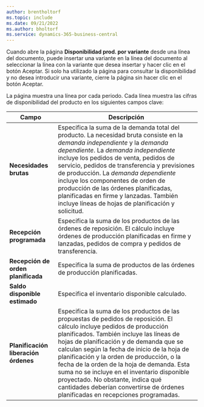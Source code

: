 ```yaml
---
author: brentholtorf
ms.topic: include
ms.date: 09/21/2022
ms.author: bholtorf
ms.service: dynamics-365-business-central
---
```

Cuando abre la página **Disponibilidad prod. por variante** desde una línea del documento, puede insertar una variante en la línea del documento al seleccionar la línea con la variante que desea insertar y hacer clic en el botón Aceptar. Si solo ha utilizado la página para consultar la disponibilidad y no desea introducir una variante, cierre la página sin hacer clic en el botón Aceptar.

La página muestra una línea por cada periodo. Cada línea muestra las cifras de disponibilidad del producto en los siguientes campos clave:

| Campo | Descripción |
|--|--|
| **Necesidades brutas**| Especifica la suma de la demanda total del producto. La necesidad bruta consiste en la *demanda independiente* y la *demanda dependiente*. La *demanda independiente* incluye los pedidos de venta, pedidos de servicio, pedidos de transferencia y previsiones de producción. La *demanda dependiente* incluye los componentes de orden de producción de las órdenes planificadas, planificadas en firme y lanzadas. También incluye líneas de hojas de planificación y solicitud.|
| **Recepción programada** | Especifica la suma de los productos de las órdenes de reposición. El cálculo incluye órdenes de producción planificadas en firme y lanzadas, pedidos de compra y pedidos de transferencia. |
| **Recepción de orden planificada** | Especifica la suma de productos de las órdenes de producción planificadas. |
| **Saldo disponible estimado** | Especifica el inventario disponible calculado. |
| **Planificación liberación órdenes** | Especifica la suma de los productos de las propuestas de pedidos de reposición. El cálculo incluye pedidos de producción planificados. También incluye las líneas de hojas de planificación y de demanda que se calculan según la fecha de inicio de la hoja de planificación y la orden de producción, o la fecha de la orden de la hoja de demanda. Esta suma no se incluye en el inventario disponible proyectado. No obstante, indica qué cantidades deberían convertirse de órdenes planificadas en recepciones programadas. |
